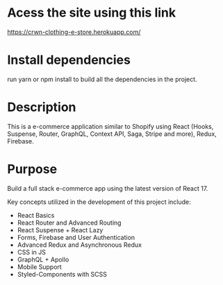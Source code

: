 # Acess the site using this link
https://crwn-clothing-e-store.herokuapp.com/

# Install dependencies 
run yarn or npm install to build all the dependencies in the project.

# Description
 This is a e-commerce application similar to Shopify using React (Hooks, Suspense, Router, GraphQL, Context API, Saga, Stripe and more), Redux, Firebase.

# Purpose 
 Build a full stack e-commerce app using the latest version of React 17.

Key concepts utilized in the development of this project include:

- React Basics
- React Router and Advanced Routing
- React Suspense + React Lazy
- Forms, Firebase and User Authentication
- Advanced Redux and Asynchronous Redux
- CSS in JS
- GraphQL + Apollo
- Mobile Support
- Styled-Components with SCSS
